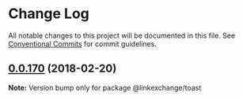 # Change Log

All notable changes to this project will be documented in this file.
See [Conventional Commits](https://conventionalcommits.org) for commit guidelines.

<a name="0.0.170"></a>
## [0.0.170](https://github.com/Userfeeds/Apps/compare/v0.0.168...v0.0.170) (2018-02-20)





**Note:** Version bump only for package @linkexchange/toast
